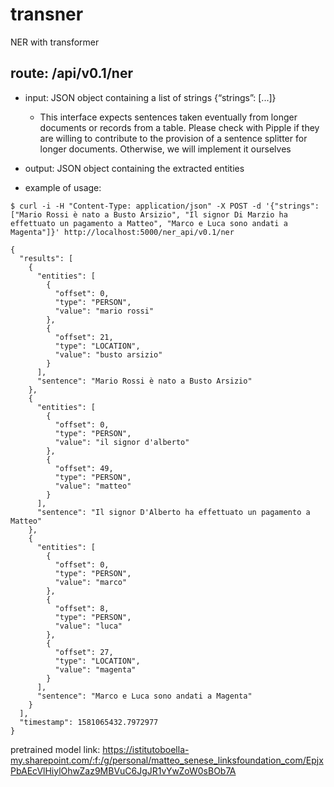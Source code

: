 # transner
NER with transformer


## route: /api/v0.1/ner
* input: JSON object containing a list of strings {“strings”: [...]}
    * This interface expects sentences taken eventually from longer documents or records from a table. Please check with Pipple if they are willing to contribute to the provision of a sentence splitter for longer documents. Otherwise, we will implement it ourselves
* output: JSON object containing the extracted entities

* example of usage:
```console
$ curl -i -H "Content-Type: application/json" -X POST -d '{"strings": ["Mario Rossi è nato a Busto Arsizio", "Il signor Di Marzio ha effettuato un pagamento a Matteo", "Marco e Luca sono andati a Magenta"]}' http://localhost:5000/ner_api/v0.1/ner

{
  "results": [
    {
      "entities": [
        {
          "offset": 0,
          "type": "PERSON",
          "value": "mario rossi"
        },
        {
          "offset": 21,
          "type": "LOCATION",
          "value": "busto arsizio"
        }
      ],
      "sentence": "Mario Rossi è nato a Busto Arsizio"
    },
    {
      "entities": [
        {
          "offset": 0,
          "type": "PERSON",
          "value": "il signor d'alberto"
        },
        {
          "offset": 49,
          "type": "PERSON",
          "value": "matteo"
        }
      ],
      "sentence": "Il signor D'Alberto ha effettuato un pagamento a Matteo"
    },
    {
      "entities": [
        {
          "offset": 0,
          "type": "PERSON",
          "value": "marco"
        },
        {
          "offset": 8,
          "type": "PERSON",
          "value": "luca"
        },
        {
          "offset": 27,
          "type": "LOCATION",
          "value": "magenta"
        }
      ],
      "sentence": "Marco e Luca sono andati a Magenta"
    }
  ],
  "timestamp": 1581065432.7972977
}
```



pretrained model link: https://istitutoboella-my.sharepoint.com/:f:/g/personal/matteo_senese_linksfoundation_com/EpjxPbAEcVlHiylOhwZaz9MBVuC6JgJR1vYwZoW0sBOb7A
